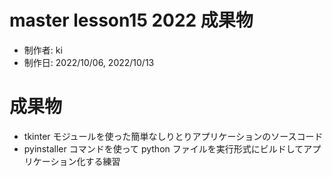 # master lesson15 2022 成果物

- 制作者: ki
- 制作日: 2022/10/06, 2022/10/13

# 成果物

- tkinter モジュールを使った簡単なしりとりアプリケーションのソースコード
- pyinstaller コマンドを使って python ファイルを実行形式にビルドしてアプリケーション化する練習